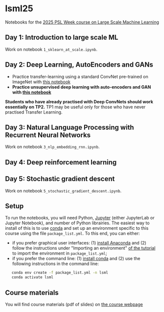 # lsml25
Notebooks for the [2025 PSL Week course on Large Scale Machine Learning](https://cazencott.info/index.php/pages/LSML-25%3A-Large-Scale-Machine-Learning)

## Day 1: Introduction to large scale ML
Work on notebook `1_sklearn_at_scale.ipynb`. 

## Day 2: Deep Learning, AutoEncoders and GANs
* Practice transfer-learning using a standard ConvNet pre-trained on ImageNet with [this notebook](https://colab.research.google.com/drive/1SadnM3Hnklj5vQQX9N4gIWNmt_0ITHwo?usp=sharing)
* **Practice unsupervised deep learning with auto-encoders and GAN with [this notebook](https://github.com/JosephGesnouin/Unsup_gener_nets/blob/main/TP_modeles_g%C3%A9n%C3%A9ratifs.ipynb)**

**Students who have already practised with Deep ConvNets should work essentially on TP2.** TP1 may be useful only for those who have never practised Transfer Learning.

## Day 3: Natural Language Processing with Recurrent Neural Networks
Work on notebook `3_nlp_embedding_rnn.ipynb`.

## Day 4: Deep reinforcement learning

## Day 5: Stochastic gradient descent
Work on notebook `5_stochastic_gradient_descent.ipynb`.  


## Setup
To run the notebooks, you will need Python, [Jupyter](https://jupyter.org/) (either JupyterLab or Jupyter Notebook), and number of Python librairies. The easiest way to install of this is to use [conda](https://docs.conda.io/en/latest/) and set up an environment specific to this course using the file `package_list.yml`. To this end, you can either:
* if you prefer graphical user interfaces: (1) [install Anaconda](https://docs.anaconda.com/anaconda/install/index.html) and (2) follow the instructions under "Importing an environment" [of the tutorial](https://docs.anaconda.com/anaconda/navigator/tutorials/manage-environments/) to import the environment in `package_list.yml`;
* if you prefer the command line: (1) [install conda](https://docs.conda.io/projects/conda/en/latest/user-guide/install/index.html) and (2) use the following instructions in the command line:
```bash
   conda env create -f package_list.yml -n lsml
   conda activate lsml
```

## Course materials
You will find course materials (pdf of slides) on [the course webpage](https://cazencott.info/index.php/pages/LSML-25%3A-Large-Scale-Machine-Learning)

